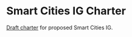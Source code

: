# Smart Cities IG Charter
[Draft charter](smart-cities-ig-charter.html) for proposed Smart Cities IG.

